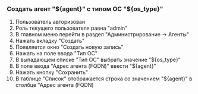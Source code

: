 ### Создать агент "${agent}" с типом ОС "${os_type}"

1. Пользователь авторизован
1. Роль текущего пользователя равна "admin"
1. В главном меню перейти в раздел "Администрирование -> Агенты"
1. Нажать вкладку "Создать"
1. Появляется окно "Создать новую запись"
1. Нажать на поле ввода "Тип ОС"
1. В выпадающем списке "Тип ОС" выбрать значение "${os_type}"
1. В поле ввода "Адрес агента (FQDN)" ввести "${agent}"
1. Нажать кнопку "Сохранить"
1. В таблице "Список" отображается строка со значением "${agent}" в столбце "Адрес агента (FQDN)